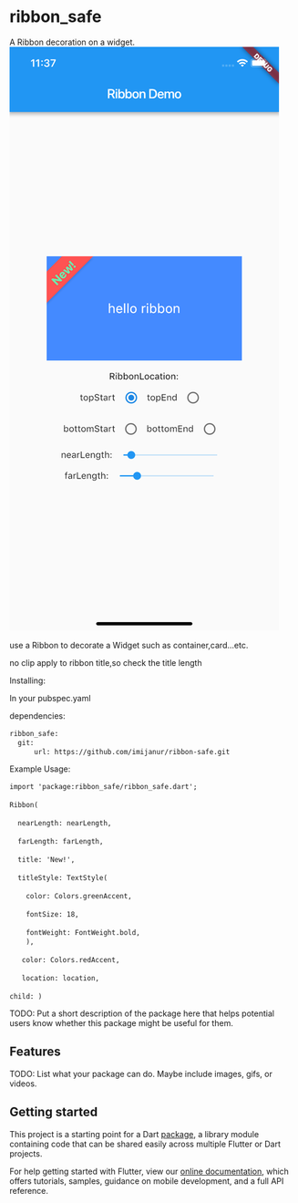 # ribbon_safe

A Ribbon decoration on a widget.
![](screenshot/s1.png)

use a Ribbon to decorate a Widget such as container,card...etc.

no clip apply to ribbon title,so check the title length

Installing:

In your pubspec.yaml

dependencies:
```
ribbon_safe: 
  git:
      url: https://github.com/imijanur/ribbon-safe.git
```
Example Usage:
```
import 'package:ribbon_safe/ribbon_safe.dart';

Ribbon(

  nearLength: nearLength,

  farLength: farLength,

  title: 'New!',

  titleStyle: TextStyle(

    color: Colors.greenAccent,

    fontSize: 18,

    fontWeight: FontWeight.bold,
    ),

   color: Colors.redAccent,

   location: location,

child: )

```

<!-- 
This README describes the package. If you publish this package to pub.dev,
this README's contents appear on the landing page for your package.

For information about how to write a good package README, see the guide for
[writing package pages](https://dart.dev/guides/libraries/writing-package-pages). 

For general information about developing packages, see the Dart guide for
[creating packages](https://dart.dev/guides/libraries/create-library-packages)
and the Flutter guide for
[developing packages and plugins](https://flutter.dev/developing-packages). 
-->

TODO: Put a short description of the package here that helps potential users
know whether this package might be useful for them.

## Features

TODO: List what your package can do. Maybe include images, gifs, or videos.

## Getting started

This project is a starting point for a Dart
[package](https://flutter.io/developing-packages/),
a library module containing code that can be shared easily across
multiple Flutter or Dart projects.

For help getting started with Flutter, view our
[online documentation](https://flutter.io/docs), which offers tutorials,
samples, guidance on mobile development, and a full API reference.

